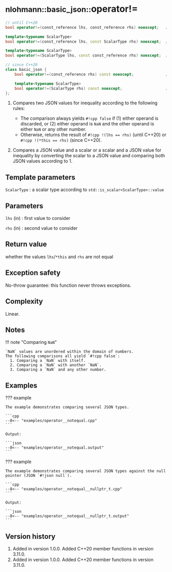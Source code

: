 # <small>nlohmann::basic_json::</small>operator!=

```cpp
// until C++20
bool operator!=(const_reference lhs, const_reference rhs) noexcept;   // (1)

template<typename ScalarType>
bool operator!=(const_reference lhs, const ScalarType rhs) noexcept;  // (2)

template<typename ScalarType>
bool operator!=(ScalarType lhs, const const_reference rhs) noexcept;  // (2)

// since C++20
class basic_json {
    bool operator!=(const_reference rhs) const noexcept;              // (1)

    template<typename ScalarType>
    bool operator!=(ScalarType rhs) const noexcept;                   // (2)
};
```

1. Compares two JSON values for inequality according to the following rules:
    - The comparison always yields `#!cpp false` if (1) either operand is discarded, or (2) either operand is `NaN` and
      the other operand is either `NaN` or any other number.
    - Otherwise, returns the result of `#!cpp !(lhs == rhs)` (until C++20) or `#!cpp !(*this == rhs)` (since C++20).

2. Compares a JSON value and a scalar or a scalar and a JSON value for inequality by converting the scalar to a JSON
   value and comparing both JSON values according to 1.

## Template parameters

`ScalarType`
:   a scalar type according to `std::is_scalar<ScalarType>::value`

## Parameters

`lhs` (in)
:   first value to consider 

`rhs` (in)
:   second value to consider 

## Return value

whether the values `lhs`/`*this` and `rhs` are not equal

## Exception safety

No-throw guarantee: this function never throws exceptions.

## Complexity

Linear.

## Notes

!!! note "Comparing `NaN`"

    `NaN` values are unordered within the domain of numbers.
    The following comparisons all yield `#!cpp false`:
      1. Comparing a `NaN` with itself.
      2. Comparing a `NaN` with another `NaN`.
      3. Comparing a `NaN` and any other number.

## Examples

??? example

    The example demonstrates comparing several JSON types.
        
    ```cpp
    --8<-- "examples/operator__notequal.cpp"
    ```
    
    Output:
    
    ```json
    --8<-- "examples/operator__notequal.output"
    ```

??? example

    The example demonstrates comparing several JSON types against the null pointer (JSON `#!json null`).
        
    ```cpp
    --8<-- "examples/operator__notequal__nullptr_t.cpp"
    ```
    
    Output:
    
    ```json
    --8<-- "examples/operator__notequal__nullptr_t.output"
    ```

## Version history

1. Added in version 1.0.0. Added C++20 member functions in version 3.11.0.
2. Added in version 1.0.0. Added C++20 member functions in version 3.11.0.
